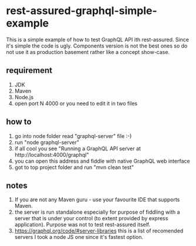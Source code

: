 
# rest-assured-graphql-simple-example

This is a simple example of how to test GraphQL API ith rest-assured.
Since it's simple the code is ugly. Components version is not the best ones
so do not use it as production basement rather like a concept show-case.

## requirement
1. JDK
2. Maven
3. Node.js
4. open port N 4000 or you need to edit it in two files

## how to
1. go into node folder read "graphql-server" file :-)
2. run "node graphql-server"
3. if all cool you see "Running a GraphQL API server at http://localhost:4000/graphql"
4. you can open this address and fiddle with native GraphQL web interface
5. got to top project folder and run "mvn clean test"

## notes 
1. If you are not any Maven guru - use your favourite IDE that supports Maven. 
2. the server is run standalone especially for purpose of fiddling with a server that is 
under your control (to extent provided by express application). Purpose was not to test 
rest-assured itself.
3. https://graphql.org/code/#server-libraries this is a list of recomended servers
I took a node JS one since it's fastest option.



